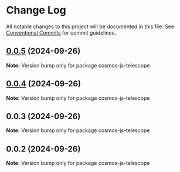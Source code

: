 # Change Log

All notable changes to this project will be documented in this file.
See [Conventional Commits](https://conventionalcommits.org) for commit guidelines.

## [0.0.5](https://github.com/wojciechowskip/cosmos-telescope/compare/cosmos-js-telescope@0.0.4...cosmos-js-telescope@0.0.5) (2024-09-26)

**Note:** Version bump only for package cosmos-js-telescope

## [0.0.4](https://github.com/wojciechowskip/cosmos-telescope/compare/cosmos-js-telescope@0.0.3...cosmos-js-telescope@0.0.4) (2024-09-26)

**Note:** Version bump only for package cosmos-js-telescope

## 0.0.3 (2024-09-26)

**Note:** Version bump only for package cosmos-js-telescope

## 0.0.2 (2024-09-26)

**Note:** Version bump only for package cosmos-js-telescope
